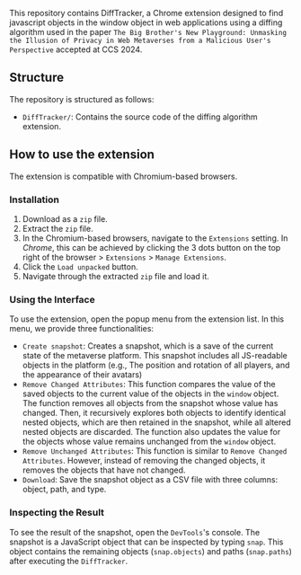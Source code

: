 This repository contains DiffTracker, a Chrome extension designed to find javascript objects in the window object in web applications using a diffing algorithm used in the paper `The Big Brother's New Playground: Unmasking the Illusion of Privacy in Web Metaverses from a Malicious User's Perspective` accepted at CCS 2024.
## Structure
The repository is structured as follows:
- `DiffTracker/`: Contains the source code of the diffing algorithm extension.

## How to use the extension
The extension is compatible with Chromium-based browsers.
### Installation
1. Download as a `zip` file.
2. Extract the `zip` file.
3. In the Chromium-based browsers, navigate to the `Extensions` setting. In *Chrome*, this can be achieved by clicking the 3 dots button on the top right of the browser > `Extensions` > `Manage Extensions`.
4. Click the `Load unpacked` button.
5. Navigate through the extracted `zip` file and load it.

### Using the Interface
To use the extension, open the popup menu from the extension list. In this menu, we provide three functionalities:
* `Create snapshot`: Creates a snapshot, which is a save of the current state of the metaverse platform. This snapshot includes all JS-readable objects in the platform (e.g., The position and rotation of all players, and the appearance of their avatars)
* `Remove Changed Attributes`: This function compares the value of the saved objects to the current value of the objects in the `window` object. The function removes all objects from the snapshot whose value has changed. Then, it recursively explores both objects to identify identical nested objects, which are then retained in the snapshot, while all altered nested objects are discarded. The function also updates the value for the objects whose value remains unchanged from the `window` object.
* `Remove Unchanged Attributes`: This function is similar to `Remove Changed Attributes`. However, instead of removing the changed objects, it removes the objects that have not changed.
* `Download`: Save the snapshot object as a CSV file with three columns: object, path, and type.

### Inspecting the Result
To see the result of the snapshot, open the `DevTools`'s console. The snapshot is a JavaScript object that can be inspected by typing `snap`. This object contains the remaining objects (`snap.objects`) and paths (`snap.paths`) after executing the `DiffTracker`.

